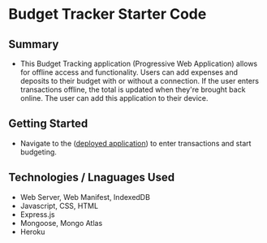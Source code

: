 # Budget Tracker Starter Code

## Summary
- This Budget Tracking application (Progressive Web Application) allows for offline access and functionality. Users can add expenses and deposits to their budget with or without a connection. If the user enters transactions offline, the total is updated when they're brought back online. The user can add this application to their device.

## Getting Started
- Navigate to the ([deployed application](https://nameless-atoll-84120.herokuapp.com/)) to enter transactions and start budgeting. 


## Technologies / Lnaguages Used
- Web Server, Web Manifest, IndexedDB
- Javascript, CSS, HTML
- Express.js
- Mongoose, Mongo Atlas
- Heroku
